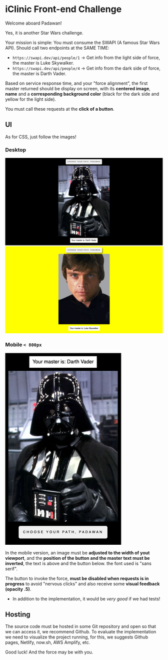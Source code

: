 # iClinic Front-end Challenge

Welcome aboard Padawan!

Yes, it is another Star Wars challenge.

Your mission is simple:
You must consume the SWAPI (A famous Star Wars API).
Should call two endpoints at the SAME TIME:
- `https://swapi.dev/api/people/1`  -> Get info from the light side of force, the master is Luke Skywalker.
- `https://swapi.dev/api/people/4`  -> Get info from the dark side of force, the master is Darth Vader.

Based on service response time, and your "force alignment", the first master returned should be display on screen, with its **centered image**, **name** and a **corresponding background color** (black for the dark side and yellow for the light side).

You must call these requests at the **click of a button**.

## UI
As for CSS, just follow the images! 

### Desktop
![Dark Side](dark-side.png?raw=true "Dark side")
![Light Side](light-side.png?raw=true "Light side")

### Mobile `< 800px`
![Dark Side Mobile](dark-side-mobile.png?raw=true "Dark side mobile")

In the mobile version, an image must be **adjusted to the width of yout viewport**, and the **position of the button and the master text must be inverted**, the text is above and the button below. the font used is "sans serif".

The button to invoke the force, **must be disabled when requests is in progress** to avoid "nervous clicks" and also receive some **visual feedback (opacity .5)**.

- In addition to the implementation, it would be *very good* if we had tests!

## Hosting
The source code must be hosted in some Git repository and open so that we can access it, we recommend Github.
To evaluate the implementation we need to visualize the project running, for this, we suggests Github pages, Netlify, now.sh, AWS Amplify, etc.

Good luck! And the force may be with you.
